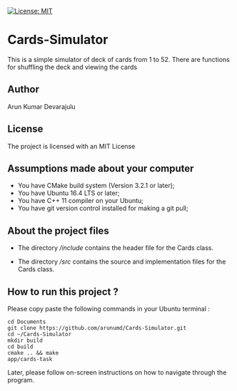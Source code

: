 [![License: MIT](https://img.shields.io/badge/License-MIT-yellow.svg)](https://opensource.org/licenses/MIT)

# Cards-Simulator

This is a simple simulator of deck of cards from 1 to 52. There are functions for shuffling the deck and viewing the cards

## Author

Arun Kumar Devarajulu

## License

The project is licensed with an MIT License

## Assumptions made about your computer

 - You have CMake build system (Version 3.2.1 or later);
 - You have Ubuntu 16.4 LTS or later;
 - You have C++ 11 compiler on your Ubuntu;
 - You have git version control installed for making a git pull;

## About the project files

 - The directory */include* contains the header file for the Cards class.

 - The directory */src* contains the source and implementation files for the Cards class.

## How to run this project ?

Please copy paste the following commands in your Ubuntu terminal :

```
cd Documents
git clone https://github.com/arunumd/Cards-Simulator.git
cd ~/Cards-Simulator
mkdir build
cd build
cmake .. && make
app/cards-task
```

Later, please follow on-screen instructions on how to navigate through the program.
